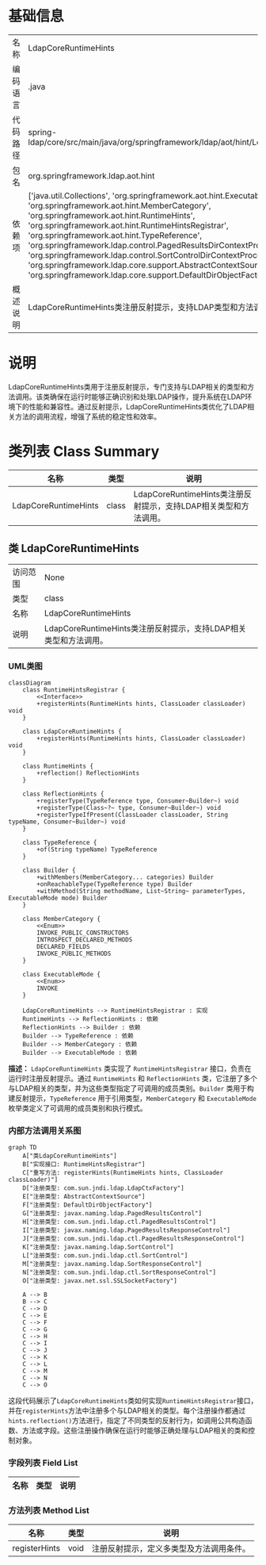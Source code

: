 # 基础信息

|      |      |
|------|------|
| 名称 | LdapCoreRuntimeHints |
| 编码语言 | .java |
| 代码路径 | spring-ldap/core/src/main/java/org/springframework/ldap/aot/hint/LdapCoreRuntimeHints.java |
| 包名 | org.springframework.ldap.aot.hint |
| 依赖项 | ['java.util.Collections', 'org.springframework.aot.hint.ExecutableMode', 'org.springframework.aot.hint.MemberCategory', 'org.springframework.aot.hint.RuntimeHints', 'org.springframework.aot.hint.RuntimeHintsRegistrar', 'org.springframework.aot.hint.TypeReference', 'org.springframework.ldap.control.PagedResultsDirContextProcessor', 'org.springframework.ldap.control.SortControlDirContextProcessor', 'org.springframework.ldap.core.support.AbstractContextSource', 'org.springframework.ldap.core.support.DefaultDirObjectFactory'] |
| 概述说明 | LdapCoreRuntimeHints类注册反射提示，支持LDAP类型和方法调用。 |

# 说明

LdapCoreRuntimeHints类用于注册反射提示，专门支持与LDAP相关的类型和方法调用。该类确保在运行时能够正确识别和处理LDAP操作，提升系统在LDAP环境下的性能和兼容性。通过反射提示，LdapCoreRuntimeHints类优化了LDAP相关方法的调用流程，增强了系统的稳定性和效率。

# 类列表 Class Summary

| 名称   | 类型  | 说明 |
|-------|------|-------------|
| LdapCoreRuntimeHints | class | LdapCoreRuntimeHints类注册反射提示，支持LDAP相关类型和方法调用。 |



## 类 LdapCoreRuntimeHints

|      |      |
|------|------|
| 访问范围 | None |
| 类型 | class |
| 名称 | LdapCoreRuntimeHints |
| 说明 | LdapCoreRuntimeHints类注册反射提示，支持LDAP相关类型和方法调用。 |


### UML类图

```mermaid
classDiagram
    class RuntimeHintsRegistrar {
        <<Interface>>
        +registerHints(RuntimeHints hints, ClassLoader classLoader) void
    }

    class LdapCoreRuntimeHints {
        +registerHints(RuntimeHints hints, ClassLoader classLoader) void
    }

    class RuntimeHints {
        +reflection() ReflectionHints
    }

    class ReflectionHints {
        +registerType(TypeReference type, Consumer~Builder~) void
        +registerType(Class~?~ type, Consumer~Builder~) void
        +registerTypeIfPresent(ClassLoader classLoader, String typeName, Consumer~Builder~) void
    }

    class TypeReference {
        +of(String typeName) TypeReference
    }

    class Builder {
        +withMembers(MemberCategory... categories) Builder
        +onReachableType(TypeReference type) Builder
        +withMethod(String methodName, List~String~ parameterTypes, ExecutableMode mode) Builder
    }

    class MemberCategory {
        <<Enum>>
        INVOKE_PUBLIC_CONSTRUCTORS
        INTROSPECT_DECLARED_METHODS
        DECLARED_FIELDS
        INVOKE_PUBLIC_METHODS
    }

    class ExecutableMode {
        <<Enum>>
        INVOKE
    }

    LdapCoreRuntimeHints --> RuntimeHintsRegistrar : 实现
    RuntimeHints --> ReflectionHints : 依赖
    ReflectionHints --> Builder : 依赖
    Builder --> TypeReference : 依赖
    Builder --> MemberCategory : 依赖
    Builder --> ExecutableMode : 依赖
```

**描述：**
`LdapCoreRuntimeHints` 类实现了 `RuntimeHintsRegistrar` 接口，负责在运行时注册反射提示。通过 `RuntimeHints` 和 `ReflectionHints` 类，它注册了多个与LDAP相关的类型，并为这些类型指定了可调用的成员类别。`Builder` 类用于构建反射提示，`TypeReference` 用于引用类型，`MemberCategory` 和 `ExecutableMode` 枚举类定义了可调用的成员类别和执行模式。


### 内部方法调用关系图

```mermaid
graph TD
    A["类LdapCoreRuntimeHints"]
    B["实现接口: RuntimeHintsRegistrar"]
    C["重写方法: registerHints(RuntimeHints hints, ClassLoader classLoader)"]
    D["注册类型: com.sun.jndi.ldap.LdapCtxFactory"]
    E["注册类型: AbstractContextSource"]
    F["注册类型: DefaultDirObjectFactory"]
    G["注册类型: javax.naming.ldap.PagedResultsControl"]
    H["注册类型: com.sun.jndi.ldap.ctl.PagedResultsControl"]
    I["注册类型: javax.naming.ldap.PagedResultsResponseControl"]
    J["注册类型: com.sun.jndi.ldap.ctl.PagedResultsResponseControl"]
    K["注册类型: javax.naming.ldap.SortControl"]
    L["注册类型: com.sun.jndi.ldap.ctl.SortControl"]
    M["注册类型: javax.naming.ldap.SortResponseControl"]
    N["注册类型: com.sun.jndi.ldap.ctl.SortResponseControl"]
    O["注册类型: javax.net.ssl.SSLSocketFactory"]

    A --> B
    B --> C
    C --> D
    C --> E
    C --> F
    C --> G
    C --> H
    C --> I
    C --> J
    C --> K
    C --> L
    C --> M
    C --> N
    C --> O
```

这段代码展示了`LdapCoreRuntimeHints`类如何实现`RuntimeHintsRegistrar`接口，并在`registerHints`方法中注册多个与LDAP相关的类型。每个注册操作都通过`hints.reflection()`方法进行，指定了不同类型的反射行为，如调用公共构造函数、方法或字段。这些注册操作确保在运行时能够正确处理与LDAP相关的类和控制对象。

### 字段列表 Field List

| 名称  | 类型  | 说明 |
|-------|-------|------|

### 方法列表 Method List

| 名称  | 类型  | 说明 |
|-------|-------|------|
| registerHints | void | 注册反射提示，定义多类型及方法调用条件。 |




